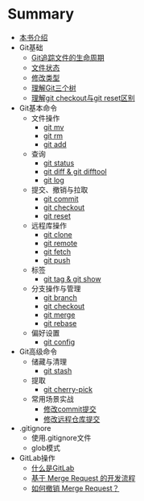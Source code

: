 # Summary

* [本书介绍](README.md)
* Git基础
    * [Git追踪文件的生命周期](git-basic/life-cycle.md)
    * [文件状态](git-basic/files-state.md)
    * [修改类型](git-basic/change-types.md)
    * [理解Git三个树](git-basic/three-tree.md)
    * [理解git checkout与git reset区别](git-basic/checkout-reset.md)
* Git基本命令
    * 文件操作
        * [git mv](git-commands/git-mv.md)
        * [git rm](git-commands/git-rm.md)
        * [git add](git-commands/git-add.md)
    * 查询
        * [git status](git-commands/git-status.md)
        * [git diff & git difftool](git-commands/git-diff.md)
        * [git log](git-commands/git-log.md)
    * 提交、撤销与拉取
        * [git commit](git-commands/git-commit.md)
        * [git checkout](git-commands/git-checkout.md)
        * [git reset](git-commands/git-reset.md)
    * 远程库操作
        * [git clone](git-commands/git-clone.md)
        * [git remote](git-commands/git-remote.md)
        * [git fetch](git-commands/git-fetch.md)
        * [git push](git-commands/git-push.md)
    * 标签
        * [git tag & git show](git-commands/git-tag.md)
    * 分支操作与管理
        * [git branch](git-commands/git-branch.md)
        * [git checkout](git-commands/git-checkout.md)
        * [git merge](git-commands/git-merge.md)
        * [git rebase](git-commands/git-rebase.md)
    * 偏好设置
        * [git config](git-commands/git-config.md)
* Git高级命令
    * 储藏与清理
        * [git stash](git-commands/git-stash.md)
    * 提取
        * [git cherry-pick](git-commands/git-cherry-pick.md)    
    * 常用场景实战
        * [修改commit提交](git-commands/git-ammend-commit.md)
        * [修改远程仓库提交](git-commands/git-force-update-remote-commit.md)
* .gitignore
    * 使用.gitignore文件
    * glob模式
* GitLab操作
    * [什么是GitLab](gitlab/about-gitlab.md)
    * [基于 Merge Request 的开发流程](gitlab/gitlab-merge-request.md)
    * [如何撤销 Merge Request？](gitlab/gitlab-merge-request-revert.md)

